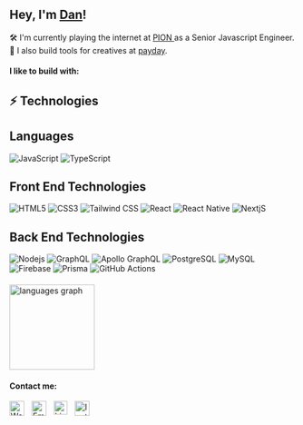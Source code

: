 ## Hey, I'm [Dan](https://cargill.dev)!

🛠 I'm currently playing the internet at [ PION ](https://www.wearepion.com/) as a Senior Javascript Engineer. </br>
🌱 I also build tools for creatives at [payday](https://payday.so).

#### I like to build with:

## ⚡ Technologies

## Languages
![JavaScript](https://img.shields.io/badge/-JavaScript-F7DF1E?style=flat-square&logo=javascript&logoColor=black)
![TypeScript](https://img.shields.io/badge/-TypeScript-007ACC?style=flat-square&logo=typescript&logoColor=white)

## Front End Technologies
![HTML5](https://img.shields.io/badge/-HTML5-E34F26?style=flat-square&logo=html5&logoColor=white)
![CSS3](https://img.shields.io/badge/-CSS3-1572B6?style=flat-square&logo=css3)
![Tailwind CSS](https://img.shields.io/badge/Tailwind_CSS-38B2AC?style=flat-square&logo=tailwind-css&logoColor=white)
![React](https://img.shields.io/badge/React-20232A?style=flat-square&logo=react&logoColor=61DAFB)
![React Native](https://img.shields.io/badge/React_Native-20232A?style=flat-square&logo=react&logoColor=61DAFB)
![NextjS](https://img.shields.io/badge/Next.js-000?style=flat-square&logo=next.js&logoColor=white)

## Back End Technologies
![Nodejs](https://img.shields.io/badge/-Node.js-43853D?style=flat-square&logo=node.js&logoColor=white)
![GraphQL](https://img.shields.io/badge/-GraphQL-E10098?style=flat-square&logo=graphql)
![Apollo GraphQL](https://img.shields.io/badge/-Apollo%20GraphQL-311C87?style=flat-square&logo=apollo-graphql)
![PostgreSQL](https://img.shields.io/badge/PostgreSQL-316192?style=flat-square&logo=postgresql&logoColor=white)
![MySQL](https://img.shields.io/badge/MySQL-005C84?style=flat-square&logo=mysql&logoColor=white)
![Firebase](https://img.shields.io/badge/-Firebase-FFCC32?style=flat-square&logo=firebase&logoColor=black)
![Prisma](https://img.shields.io/badge/-Prisma-0080FF?style=flat-square&logo=Prisma&logoColor=white)
![GitHub Actions](https://img.shields.io/badge/-GitHub_Actions-2088FF?style=flat-square&logo=github-actions&logoColor=white)

<div style='margin-top:20px;display:flex;'>
  <img src="https://github-readme-stats.vercel.app/api/top-langs?username=dcrgll&locale=en&hide_title=false&layout=compact&card_width=320&langs_count=5&theme=dark&hide_border=false&order=2" height="150" alt="languages graph"  />
</div>

#### Contact me:

<div style='display:flex;gap:10px'>
  <a href="https://cargill.dev">
    <img align="left" width="26px" src="https://cdn.simpleicons.org/googlehome" alt='Wesbite' />
  </a>
  <a href="mailto:dan@cargill.dev">
    <img align="left" width="26px" src="https://cdn.simpleicons.org/gmail" alt='Email' />
  </a>
  <a href="https://www.linkedin.com/in/dancargill/">
    <img align="left" width="24px" src="https://cdn.simpleicons.org/linkedin" alt='LinkedIn'  />
  </a>
  <a href="https://instagram.com/dncrgll">
    <img align="left" width="26px" src="https://cdn.simpleicons.org/instagram" alt='Instagram' />
  </a>
</div>
